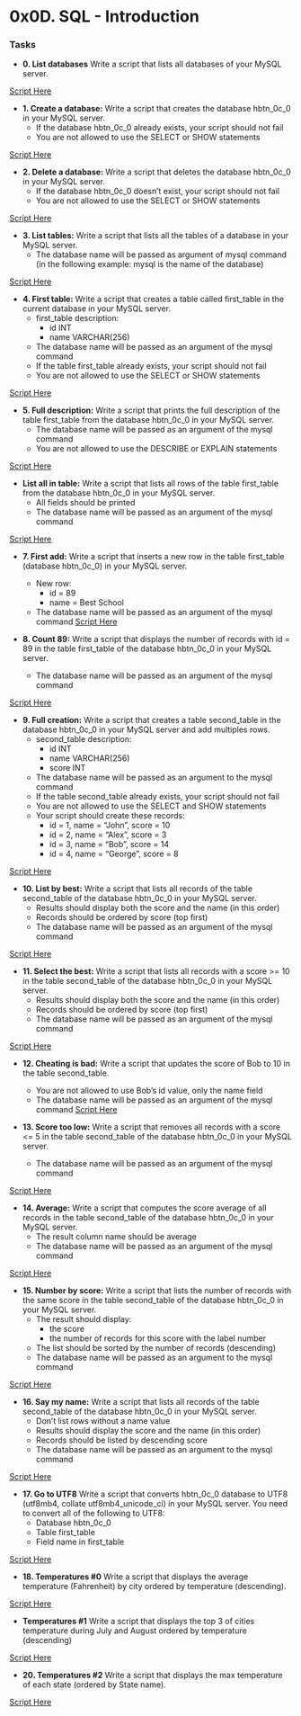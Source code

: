 # 0x0D. SQL - Introduction

### Tasks
* **0. List databases**
Write a script that lists all databases of your MySQL server.

[ Script Here ](./0-list_databases.sql)

* **1. Create a database:**
Write a script that creates the database hbtn_0c_0 in your MySQL server.
    * If the database hbtn_0c_0 already exists, your script should not fail
    * You are not allowed to use the SELECT or SHOW statements

[ Script Here ](./1-create_database_if_missing.sql)

* **2. Delete a database:**
Write a script that deletes the database hbtn_0c_0 in your MySQL server.
    * If the database hbtn_0c_0 doesn’t exist, your script should not fail
    * You are not allowed to use the SELECT or SHOW statements

[ Script Here ](./2-remove_database.sql)

* **3. List tables:**
Write a script that lists all the tables of a database in your MySQL server.
    * The database name will be passed as argument of mysql command (in the following example: mysql is the name of the database)

[ Script Here ](./3-list_tables.sql)

* **4. First table:**
Write a script that creates a table called first_table in the current database in your MySQL server.
    * first_table description:
        * id INT
        * name VARCHAR(256)
    * The database name will be passed as an argument of the mysql command
    * If the table first_table already exists, your script should not fail
    * You are not allowed to use the SELECT or SHOW statements

[ Script Here ](./4-first_table.sql)

* **5. Full description:**
Write a script that prints the full description of the table first_table from the database hbtn_0c_0 in your MySQL server.
    * The database name will be passed as an argument of the mysql command
    * You are not allowed to use the DESCRIBE or EXPLAIN statements

[ Script Here ](./5-full_table.sql)

* **List all in table:**
Write a script that lists all rows of the table first_table from the database hbtn_0c_0 in your MySQL server.
    * All fields should be printed
    * The database name will be passed as an argument of the mysql command

[ Script Here ](./6-list_values.sql)

* **7. First add:**
Write a script that inserts a new row in the table first_table (database hbtn_0c_0) in your MySQL server.
    * New row:
        * id = 89
        * name = Best School
    * The database name will be passed as an argument of the mysql command
[ Script Here ](./7-insert_value.sql)

* **8. Count 89:**
Write a script that displays the number of records with id = 89 in the table first_table of the database hbtn_0c_0 in your MySQL server.
    * The database name will be passed as an argument of the mysql command

[ Script Here ](./8-count_89.sql)

* **9. Full creation:**
Write a script that creates a table second_table in the database hbtn_0c_0 in your MySQL server and add multiples rows.
    * second_table description:
        * id INT
        * name VARCHAR(256)
        * score INT
    * The database name will be passed as an argument to the mysql command
    * If the table second_table already exists, your script should not fail
    * You are not allowed to use the SELECT and SHOW statements
    * Your script should create these records:
        * id = 1, name = “John”, score = 10
        * id = 2, name = “Alex”, score = 3
        * id = 3, name = “Bob”, score = 14
        * id = 4, name = “George”, score = 8

[ Script Here ](./9-full_creation.sql)

* **10. List by best:**
Write a script that lists all records of the table second_table of the database hbtn_0c_0 in your MySQL server.
    * Results should display both the score and the name (in this order)
    * Records should be ordered by score (top first)
    * The database name will be passed as an argument of the mysql command

[ Script Here ](./10-top_score.sql)

* **11. Select the best:**
Write a script that lists all records with a score >= 10 in the table second_table of the database hbtn_0c_0 in your MySQL server.
    * Results should display both the score and the name (in this order)
    * Records should be ordered by score (top first)
    * The database name will be passed as an argument of the mysql command

[ Script Here ](./11-best_score.sql)

* **12. Cheating is bad:**
Write a script that updates the score of Bob to 10 in the table second_table.
    * You are not allowed to use Bob’s id value, only the name field
    * The database name will be passed as an argument of the mysql command
[ Script Here ](./12-no_cheating.sql)

* **13. Score too low:**
Write a script that removes all records with a score <= 5 in the table second_table of the database hbtn_0c_0 in your MySQL server.
    * The database name will be passed as an argument of the mysql command

[ Script Here ](./13-change_class.sql)

* **14. Average:**
Write a script that computes the score average of all records in the table second_table of the database hbtn_0c_0 in your MySQL server.
    * The result column name should be average
    * The database name will be passed as an argument of the mysql command

[ Script Here ](./14-average.sql)

* **15. Number by score:**
Write a script that lists the number of records with the same score in the table second_table of the database hbtn_0c_0 in your MySQL server.
    * The result should display:
        * the score
        * the number of records for this score with the label number
    * The list should be sorted by the number of records (descending)
    * The database name will be passed as an argument to the mysql command

[ Script Here ](./15-groups.sql)

* **16. Say my name:**
Write a script that lists all records of the table second_table of the database hbtn_0c_0 in your MySQL server.
    * Don’t list rows without a name value
    * Results should display the score and the name (in this order)
    * Records should be listed by descending score
    * The database name will be passed as an argument to the mysql command

[ Script Here ](./16-no_link.sql)

* **17. Go to UTF8**
Write a script that converts hbtn_0c_0 database to UTF8 (utf8mb4, collate utf8mb4_unicode_ci) in your MySQL server.
You need to convert all of the following to UTF8:
    * Database hbtn_0c_0
    * Table first_table
    * Field name in first_table

[ Script Here ](./100-move_to_utf8.sql)

* **18. Temperatures #0**
Write a script that displays the average temperature (Fahrenheit) by city ordered by temperature (descending).

[ Script Here ](./101-avg_temperatures.sql)

* **Temperatures #1**
Write a script that displays the top 3 of cities temperature during July and August ordered by temperature (descending)

[ Script Here ](./102-top_city.sql)

* **20. Temperatures #2**
Write a script that displays the max temperature of each state (ordered by State name).

[ Script Here ](./103-max_state.sql)
